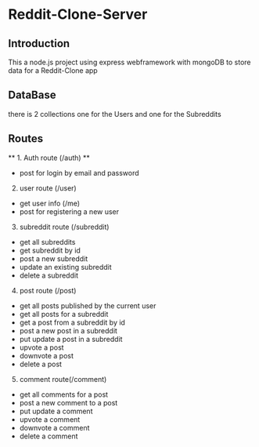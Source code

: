 # Reddit-Clone-Server

## Introduction

This a node.js project using express webframework with mongoDB to store data for a Reddit-Clone app

## DataBase

there is 2 collections one for the Users and one for the Subreddits

## Routes

** 1. Auth route (/auth) **
- post for login by email and password

2. user route (/user)
- get user info (/me)
- post for registering a new user

3. subreddit route (/subreddit)
- get all subreddits
- get subreddit by id
- post a new subreddit
- update an existing subreddit
- delete a subreddit

4. post route (/post)
- get all posts published by the current user
- get all posts for a subreddit
- get a post from a subreddit by id 
- post a new post in a subreddit
- put update a post in a subreddit
- upvote a post
- downvote a post
- delete a post

5. comment route(/comment)
- get all comments for a post
- post a new comment to a post
- put update a comment
- upvote a comment
- downvote a comment
- delete a comment
